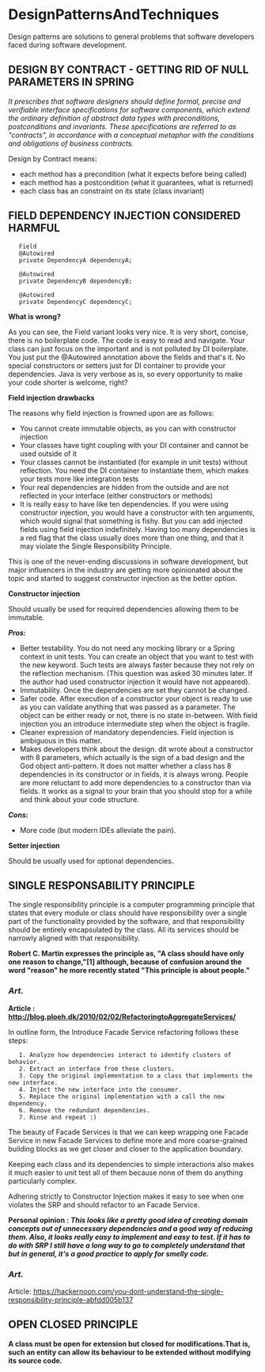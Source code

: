 # DesignPatternsAndTechniques

 Design patterns are solutions to general problems that software developers faced during software development. 
 
 ## DESIGN BY CONTRACT - GETTING RID OF NULL PARAMETERS IN SPRING
 
 *It prescribes that software designers should define formal, precise and verifiable interface specifications for software components, which extend the ordinary definition of abstract data types with preconditions, postconditions and invariants. These specifications are referred to as "contracts", in accordance with a conceptual metaphor with the conditions and obligations of business contracts.*
 
 Design by Contract means:

- each method has a precondition (what it expects before being called)
- each method has a postcondition (what it guarantees, what is returned)
- each class has an constraint on its state (class invariant)

## FIELD DEPENDENCY INJECTION CONSIDERED HARMFUL

       Field
       @Autowired
       private DependencyA dependencyA;

       @Autowired
       private DependencyB dependencyB;

       @Autowired
       private DependencyC dependencyC;
       
       
**What is wrong?**

As you can see, the Field variant looks very nice. It is very short, concise, there is no boilerplate code. The code is easy to read and navigate. Your class can just focus on the important and is not polluted by DI boilerplate. You just put the @Autowired annotation above the fields and that's it. No special constructors or setters just for DI container to provide your dependencies. Java is very verbose as is, so every opportunity to make your code shorter is welcome, right?

 **Field injection drawbacks**

The reasons why field injection is frowned upon are as follows:

- You cannot create immutable objects, as you can with constructor injection
- Your classes have tight coupling with your DI container and cannot be used outside of it
- Your classes cannot be instantiated (for example in unit tests) without reflection. You need the DI container to instantiate them, which makes your tests more like integration tests
- Your real dependencies are hidden from the outside and are not reflected in your interface (either constructors or methods)
- It is really easy to have like ten dependencies. If you were using constructor injection, you would have a constructor with ten arguments, which would signal that something is fishy. But you can add injected fields using field injection indefinitely. Having too many dependencies is a red flag that the class usually does more than one thing, and that it may violate the Single Responsibility Principle.


This is one of the never-ending discussions in software development, but major influencers in the industry are getting more opinionated about the topic and started to suggest constructor injection as the better option.

**Constructor injection** 

Should usually be used for required dependencies allowing them to be immutable.

**_Pros:_**

- Better testability. You do not need any mocking library or a Spring context in unit tests. You can create an object that you want to test with the new keyword. Such tests are always faster because they not rely on the reflection mechanism. (This question was asked 30 minutes later. If the author had used constructor injection it would have not appeared).
- Immutability. Once the dependencies are set they cannot be changed.
- Safer code. After execution of a constructor your object is ready to use as you can validate anything that was passed as a parameter. The object can be either ready or not, there is no state in-between. With field injection you an introduce intermediate step when the object is fragile.
- Cleaner expression of mandatory dependencies. Field injection is ambiguous in this matter.
- Makes developers think about the design. dit wrote about a constructor with 8 parameters, which actually is the sign of a bad design and the God object anti-pattern. It does not matter whether a class has 8 dependencies in its constructor or in fields, it is always wrong. People are more reluctant to add more dependencies to a constructor than via fields. It works as a signal to your brain that you should stop for a while and think about your code structure.

**_Cons:_**

- More code (but modern IDEs alleviate the pain).

 **Setter injection**
 
 Should be usually used for optional dependencies.
 
 ## SINGLE RESPONSABILITY PRINCIPLE
 
 The single responsibility principle is a computer programming principle that states that every module or class should have responsibility over a single part of the functionality provided by the software, and that responsibility should be entirely encapsulated by the class. All its services should be narrowly aligned with that responsibility. 
 
 **Robert C. Martin expresses the principle as, "A class should have only one reason to change,"[1] although, because of confusion around the word "reason" he more recently stated "This principle is about people."**
 
 ### *Art.*
 
  **Article : http://blog.ploeh.dk/2010/02/02/RefactoringtoAggregateServices/**
    
  In outline form, the Introduce Facade Service refactoring follows these steps:

       1. Analyze how dependencies interact to identify clusters of behavior.
       2. Extract an interface from these clusters.
       3. Copy the original implementation to a class that implements the new interface.
       4. Inject the new interface into the consumer.
       5. Replace the original implementation with a call the new dependency.
       6. Remove the redundant dependencies.
       7. Rinse and repeat :)


The beauty of Facade Services is that we can keep wrapping one Facade Service in new Facade Services to define more and more coarse-grained building blocks as we get closer and closer to the application boundary.

Keeping each class and its dependencies to simple interactions also makes it much easier to unit test all of them because none of them do anything particularly complex.

Adhering strictly to Constructor Injection makes it easy to see when one violates the SRP and should refactor to an Facade Service.

  **Personal opinion :** **_This looks like a pretty good idea of creating domain concepts out of unnecessary dependencies and a good way of reducing them. Also, it looks really easy to implement and easy to test. If it has to do with SRP I still have a long way to go to completely understand that but in general, it's a good practice to apply for smelly code._**
  
 ### *Art.*
  
  Article: https://hackernoon.com/you-dont-understand-the-single-responsibility-principle-abfdd005b137
  
 ## OPEN CLOSED PRINCIPLE
 
**A class must be open for extension but closed for modifications.That is, such an entity can allow its behaviour to be extended without modifying its source code.**
